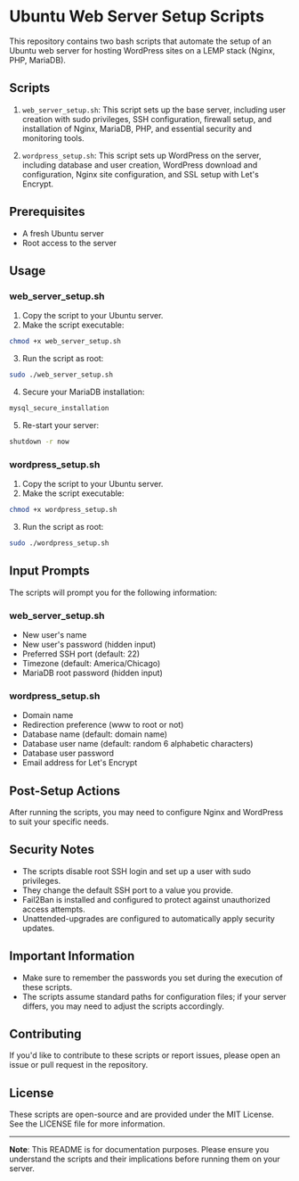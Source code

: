 # Ubuntu Web Server Setup Scripts

This repository contains two bash scripts that automate the setup of an Ubuntu web server for hosting WordPress sites on a LEMP stack (Nginx, PHP, MariaDB). 

## Scripts

1. `web_server_setup.sh`: This script sets up the base server, including user creation with sudo privileges, SSH configuration, firewall setup, and installation of Nginx, MariaDB, PHP, and essential security and monitoring tools.

2. `wordpress_setup.sh`: This script sets up WordPress on the server, including database and user creation, WordPress download and configuration, Nginx site configuration, and SSL setup with Let's Encrypt.

## Prerequisites

- A fresh Ubuntu server
- Root access to the server

## Usage

### web_server_setup.sh

1. Copy the script to your Ubuntu server.
2. Make the script executable:

```bash
chmod +x web_server_setup.sh
```

3. Run the script as root:

```bash
sudo ./web_server_setup.sh
```

4. Secure your MariaDB installation:

```bash
mysql_secure_installation
```

5. Re-start your server:

```bash
shutdown -r now
```

### wordpress_setup.sh

1. Copy the script to your Ubuntu server.
2. Make the script executable:

```bash
chmod +x wordpress_setup.sh
```

3. Run the script as root:

```bash
sudo ./wordpress_setup.sh
```

## Input Prompts

The scripts will prompt you for the following information:

### web_server_setup.sh
- New user's name
- New user's password (hidden input)
- Preferred SSH port (default: 22)
- Timezone (default: America/Chicago)
- MariaDB root password (hidden input)

### wordpress_setup.sh
- Domain name
- Redirection preference (www to root or not)
- Database name (default: domain name)
- Database user name (default: random 6 alphabetic characters)
- Database user password
- Email address for Let's Encrypt

## Post-Setup Actions

After running the scripts, you may need to configure Nginx and WordPress to suit your specific needs.

## Security Notes

- The scripts disable root SSH login and set up a user with sudo privileges.
- They change the default SSH port to a value you provide.
- Fail2Ban is installed and configured to protect against unauthorized access attempts.
- Unattended-upgrades are configured to automatically apply security updates.

## Important Information

- Make sure to remember the passwords you set during the execution of these scripts.
- The scripts assume standard paths for configuration files; if your server differs, you may need to adjust the scripts accordingly.

## Contributing

If you'd like to contribute to these scripts or report issues, please open an issue or pull request in the repository.

## License

These scripts are open-source and are provided under the MIT License. See the LICENSE file for more information.

---

**Note**: This README is for documentation purposes. Please ensure you understand the scripts and their implications before running them on your server.
```